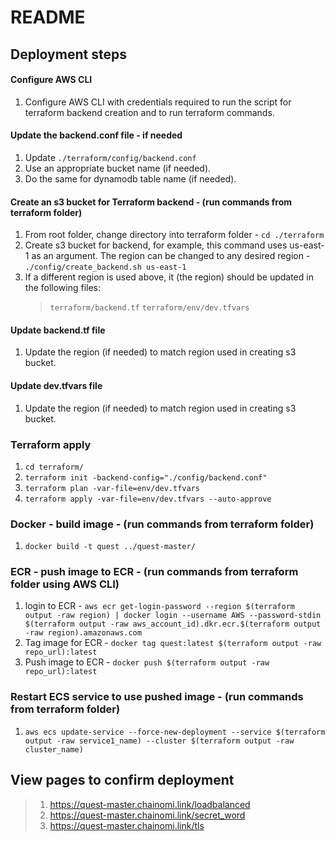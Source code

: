 # README

## Deployment steps

#### Configure AWS CLI
1. Configure AWS CLI with credentials required to run the script for terraform backend creation and to run terraform commands.

#### Update the backend.conf file  - if needed
1. Update `./terraform/config/backend.conf`
2. Use an appropriate bucket name (if needed).
3. Do the same for dynamodb table name (if needed).


#### Create an s3 bucket for Terraform backend - (run commands from terraform folder)
1. From root folder, change directory into terraform folder - `cd ./terraform`
2. Create s3 bucket for backend, for example, this command uses us-east-1 as an argument. The region can be changed to any desired region - `./config/create_backend.sh us-east-1`
3. If a different region is used above, it (the region) should be updated in the following files:
   > `terraform/backend.tf`
   > `terraform/env/dev.tfvars`

#### Update backend.tf file
1. Update the region (if needed) to match region used in creating s3 bucket.

#### Update dev.tfvars file
1. Update the region (if needed) to match region used in creating s3 bucket.

### Terraform apply
1. `cd terraform/`
2. `terraform init -backend-config="./config/backend.conf"`
3. `terraform plan -var-file=env/dev.tfvars`
4. `terraform apply -var-file=env/dev.tfvars --auto-approve`


### Docker - build image - (run commands from terraform folder)
1. `docker build -t quest ../quest-master/`

### ECR - push image to ECR - (run commands from terraform folder using AWS CLI)
1. login to ECR - `aws ecr get-login-password --region $(terraform output -raw region) | docker login --username AWS --password-stdin $(terraform output -raw aws_account_id).dkr.ecr.$(terraform output -raw region).amazonaws.com`
2. Tag image for ECR - `docker tag quest:latest $(terraform output -raw repo_url):latest`
3. Push image to ECR - `docker push $(terraform output -raw repo_url):latest`


### Restart ECS service to use pushed image - (run commands from terraform folder)
1. `aws ecs update-service --force-new-deployment --service $(terraform output -raw service1_name) --cluster $(terraform output -raw cluster_name)`

## View pages to confirm deployment
>1. https://quest-master.chainomi.link/loadbalanced
>2. https://quest-master.chainomi.link/secret_word
>3. https://quest-master.chainomi.link/tls
